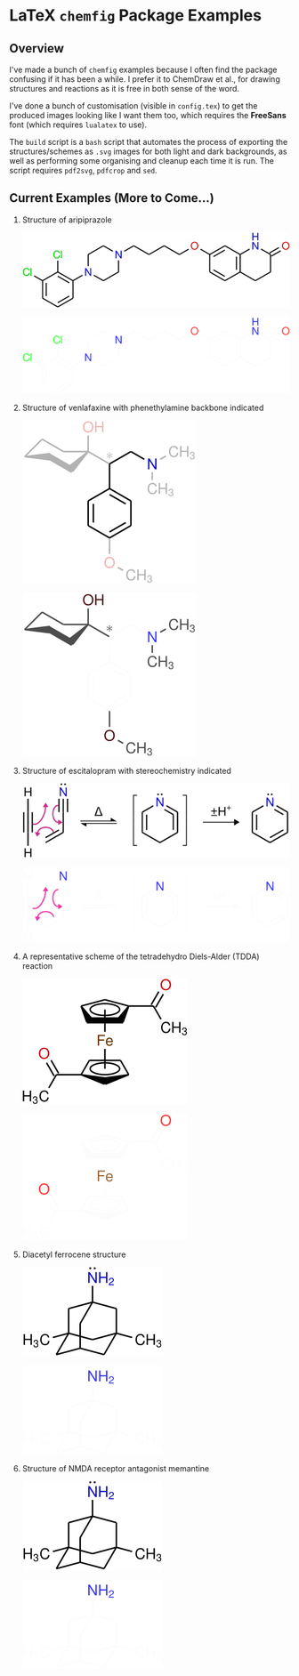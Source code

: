 # LaTeX `chemfig` Package Examples

## Overview

I've made a bunch of `chemfig` examples because I often find the package confusing if it has been a while. I prefer it to ChemDraw et al., for drawing structures and reactions as it is free in both sense of the word.

I've done a bunch of customisation (visible in `config.tex`) to get the produced images looking like I want them too, which requires the **FreeSans** font (which requires `lualatex` to use). 

The `build` script is a `bash` script that automates the process of exporting the structures/schemes as `.svg` images for both light and dark backgrounds, as well as performing some organising and cleanup each time it is run. The script requires `pdf2svg`, `pdfcrop` and `sed`. 

## Current Examples (More to Come...)

1. Structure of aripiprazole

   ![](svg/light/01.svg#gh-light-mode-only)

   ![](svg/dark/01.svg#gh-dark-mode-only)

2. Structure of venlafaxine with phenethylamine backbone indicated

   ![](svg/light/02.svg#gh-light-mode-only)

   ![](svg/dark/02.svg#gh-dark-mode-only)

3. Structure of escitalopram with stereochemistry indicated

   ![](svg/light/04.svg#gh-light-mode-only)

   ![](svg/dark/04.svg#gh-dark-mode-only)

4. A representative scheme of the tetradehydro Diels-Alder (TDDA) reaction

   ![](svg/light/05.svg#gh-light-mode-only)

   ![](svg/dark/05.svg#gh-dark-mode-only)

5. Diacetyl ferrocene structure

   ![](svg/light/06.svg#gh-light-mode-only)

   ![](svg/dark/06.svg#gh-dark-mode-only)

6. Structure of NMDA receptor antagonist memantine

   ![](svg/light/07.svg#gh-light-mode-only)

   ![](svg/dark/07.svg#gh-dark-mode-only)
